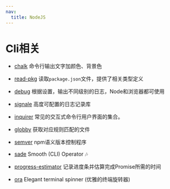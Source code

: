 ```yaml
---
nav:
  title: NodeJS
---
```


# Cli相关

- [chalk](https://github.com/chalk/chalk) 命令行输出文字加颜色、背景色
- [read-pkg](https://github.com/sindresorhus/read-pkg) 读取`package.json`文件，提供了相关类型定义
- [debug](https://github.com/visionmedia/debug) 根据设置，输出不同级别的日志，Node和浏览器都可使用
- [signale](https://github.com/klaussinani/signale) 高度可配置的日志记录库 
- [inquirer](https://github.com/SBoudrias/Inquirer.js) 常见的交互式命令行用户界面的集合。
- [globby](https://github.com/sindresorhus/globby) 获取对应规则匹配的文件
- [semver](https://github.com/npm/node-semver) npm语义版本控制程序

- [sade](https://github.com/lukeed/sade) Smooth (CLI) Operator 🎶
- [progress-estimator](https://github.com/bvaughn/progress-estimator) 记录进度条并估算完成Promise所需的时间
- [ora](https://github.com/sindresorhus/ora) Elegant terminal spinner (优雅的终端旋转器)
